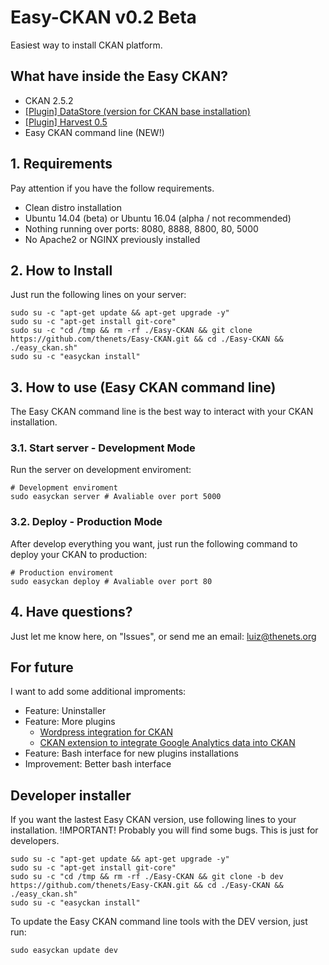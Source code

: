 # Easy-CKAN v0.2 Beta
Easiest way to install CKAN platform.

## What have inside the Easy CKAN?
- CKAN 2.5.2
- [[Plugin] DataStore (version for CKAN base installation)](http://docs.ckan.org/en/latest/maintaining/datastore.html)
- [[Plugin] Harvest 0.5](https://github.com/ckan/ckanext-harvest)
- Easy CKAN command line (NEW!)

## 1. Requirements
Pay attention if you have the follow requirements.

- Clean distro installation
- Ubuntu 14.04 (beta) or Ubuntu 16.04 (alpha / not recommended)
- Nothing running over ports: 8080, 8888, 8800, 80, 5000
- No Apache2 or NGINX previously installed


## 2. How to Install
Just run the following lines on your server:

```
sudo su -c "apt-get update && apt-get upgrade -y"
sudo su -c "apt-get install git-core"
sudo su -c "cd /tmp && rm -rf ./Easy-CKAN && git clone https://github.com/thenets/Easy-CKAN.git && cd ./Easy-CKAN && ./easy_ckan.sh"
sudo su -c "easyckan install"
```

## 3. How to use (Easy CKAN command line)
The Easy CKAN command line is the best way to interact with your CKAN installation.

### 3.1. Start server - Development Mode
Run the server on development enviroment:

```
# Development enviroment
sudo easyckan server # Avaliable over port 5000
```

### 3.2. Deploy - Production Mode
After develop everything you want, just run the following command to deploy your CKAN to production:

```
# Production enviroment
sudo easyckan deploy # Avaliable over port 80
```

## 4. Have questions?
Just let me know here, on "Issues", or send me an email: luiz@thenets.org


## For future
I want to add some additional improments:

- Feature: Uninstaller
- Feature: More plugins
    + [Wordpress integration for CKAN](http://extensions.ckan.org/extension/wordpresser/)
    + [CKAN extension to integrate Google Analytics data into CKAN](http://extensions.ckan.org/extension/googleanalytics/)
- Feature: Bash interface for new plugins installations
- Improvement: Better bash interface


## Developer installer
If you want the lastest Easy CKAN version, use following lines to your installation.
!IMPORTANT! Probably you will find some bugs. This is just for developers.

```
sudo su -c "apt-get update && apt-get upgrade -y"
sudo su -c "apt-get install git-core"
sudo su -c "cd /tmp && rm -rf ./Easy-CKAN && git clone -b dev https://github.com/thenets/Easy-CKAN.git && cd ./Easy-CKAN && ./easy_ckan.sh"
sudo su -c "easyckan install"
```

To update the Easy CKAN command line tools with the DEV version, just run:

```
sudo easyckan update dev
```
